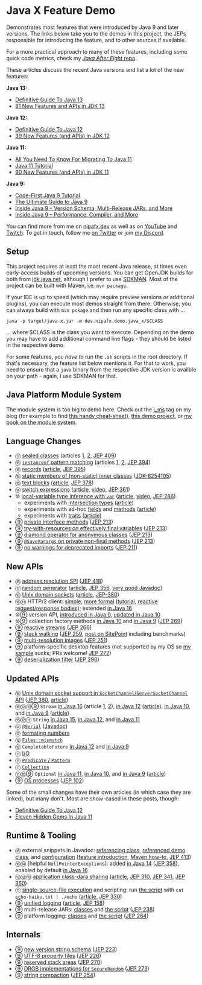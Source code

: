 # Java X Feature Demo

Demonstrates most features that were introduced by Java 9 and later versions.
The links below take you to the demos in this project, the JEPs responsible for introducing the feature, and to other sources if available.

For a more practical approach to many of these features, including some quick code metrics, check my [_Java After Eight_ repo](https://github.com/nipafx/java-after-eight). 

These articles discuss the recent Java versions and list a lot of the new features:

**Java 13:**

* [Definitive Guide To Java 13](https://nipafx.dev/java-13-guide/)
* [81 New Features and APIs in JDK 13](https://www.azul.com/jdk-13-81-new-features-and-apis/)

**Java 12:**

* [Definitive Guide To Java 12](https://nipafx.dev/java-12-guide/)
* [39 New Features (and APIs) in JDK 12](https://www.azul.com/39-new-features-and-apis-in-jdk-12/)

**Java 11:**

* [All You Need To Know For Migrating To Java 11](https://nipafx.dev/java-11-migration-guide/)
* [Java 11 Tutorial](https://winterbe.com/posts/2018/09/24/java-11-tutorial/)
* [90 New Features (and APIs) in JDK 11](https://www.azul.com/90-new-features-and-apis-in-jdk-11/)

**Java 9:**

* [Code-First Java 9 Tutorial](https://nipafx.dev/java-9-tutorial/)
* [The Ultimate Guide to Java 9](https://www.sitepoint.com/ultimate-guide-to-java-9/)
* [Inside Java 9 – Version Schema, Multi-Release JARs, and More](https://www.sitepoint.com/inside-java-9-part-i/)
* [Inside Java 9 – Performance, Compiler, and More](https://www.sitepoint.com/inside-java-9-part-ii/)

You can find more from me on [nipafx.dev](https://nipafx.dev) as well as on [YouTube](https://youtube.com/nipafx) and [Twitch](https://twitch.tv/nipafx).
To get in touch, follow me [on Twitter](https://twitter.com/nipafx) or join [my Discord](https://discord.com/invite/7m9w8Td).

## Setup

This project requires at least the most recent Java release, at times even early-access builds of upcoming versions.
You can get OpenJDK builds for both from [jdk.java.net](http://jdk.java.net), although I prefer to use [SDKMAN](https://sdkman.io/).
Most of the project can be built with Maven, i.e. `mvn package`.

If your IDE is up to speed (which may require preview versions or additional plugins), you can execute most demos straight from there.
Otherwise, you can always build with `mvn pckage` and then run any specific class with ...

```shell
java -p target/java-x.jar -m dev.nipafx.demo.java_x/$CLASS
```

... where $CLASS is the class you want to execute.
Depending on the demo you may have to add additional command line flags - they should be listed in the respective demo.

For some features, you _have to_ run the `.sh` scripts in the root directory.
If that's necessary, the feature list below mentions it.
For that to work, you need to ensure that a `java` binary from the respective JDK version is availble on your path - again, I use SDKMAN for that.

## Java Platform Module System

The module system is too big to demo here.
Check out the [j_ms](https://nipafx.dev/#tags~~j_ms) tag on my blog (for example to find [this handy cheat-sheet](https://nipafx.dev/build-modules/)), [this demo project](https://github.com/nipafx/demo-jpms-monitor), or [my book on the module system](https://www.manning.com/books/the-java-module-system?a_aid=nipa&a_bid=869915cb).

## Language Changes

* ⑰ [sealed classes](src/main/java/dev/nipafx/demo/java17/lang/sealed) (articles [1](https://www.infoq.com/articles/java-sealed-classes/), [2](https://nipafx.dev/java-visitor-pattern-pointless/), [JEP 409](https://openjdk.java.net/jeps/409))
* ⑯ [`instanceof` pattern matching](src/main/java/dev/nipafx/demo/java16/lang/instanceof_) (articles [1](https://nipafx.dev/java-pattern-matching/), [2](https://nipafx.dev/java-type-pattern-matching/), [JEP 394](https://openjdk.java.net/jeps/394))
* ⑯ [records](src/main/java/dev/nipafx/demo/java16/lang/record) ([article](https://nipafx.dev/java-record-semantics/), [JEP 395](https://openjdk.java.net/jeps/395))
* ⑯ [static members of (non-static) inner classes](src/main/java/dev/nipafx/demo/java16/lang/staticinner/OuterClass.java) ([JDK-8254105](https://bugs.openjdk.java.net/browse/JDK-8254105))
* ⑮ [text blocks](src/main/java/dev/nipafx/demo/java15/lang/text_blocks/TextBlocks.java) ([article](https://nipafx.dev/java-13-text-blocks/), [JEP 378](https://openjdk.java.net/jeps/378))
* ⑭ [switch expressions](src/main/java/dev/nipafx/demo/java14/lang/switch_/Switch.java) ([article](https://nipafx.dev/java-13-switch-expressions/), [video](https://www.youtube.com/watch?v=1znHEf3oSNI), [JEP 361](https://openjdk.java.net/jeps/361))
* ⑩ [local-variable type inference with `var`](src/main/java/dev/nipafx/demo/java10/lang/var/VariableTypeInference.java) ([article](https://nipafx.dev/java-10-var-type-inference/), [video](https://www.youtube.com/watch?v=Le1DbpRZdRQ), [JEP 286](http://openjdk.java.net/jeps/286))
	* experiments with [intersection types](src/main/java/dev/nipafx/demo/java10/lang/var/IntersectionTypes.java) ([article](https://nipafx.dev/java-var-intersection-types/))
	* experiments with ad-hoc [fields](src/main/java/dev/nipafx/demo/java10/lang/var/AdHocFields.java) and [methods](src/main/java/dev/nipafx/demo/java10/lang/var/AdHocMethods.java) ([article](https://nipafx.dev/java-var-anonymous-classes-tricks/))
	* experiments with [traits](src/main/java/dev/nipafx/demo/java10/lang/var/Traits.java) ([article](https://nipafx.dev/java-var-traits/))
* ⑨ [private interface methods](src/main/java/dev/nipafx/demo/java9/lang/private_interface_methods/PrivateInterfaceMethods.java) ([JEP 213](http://openjdk.java.net/jeps/213))
* ⑨ [try-with-resources on effectively final variables](src/main/java/dev/nipafx/demo/java9/lang/try_with_resources/TryWithResources.java) ([JEP 213](http://openjdk.java.net/jeps/213))
* ⑨ [diamond operator for anonymous classes](src/main/java/dev/nipafx/demo/java9/lang/diamond_operator/DiamondOperator.java) ([JEP 213](http://openjdk.java.net/jeps/213))
* ⑨ [`@SaveVarargs` on private non-final methods](src/main/java/dev/nipafx/demo/java9/lang/safe_varargs/SafeVarargs.java) ([JEP 213](http://openjdk.java.net/jeps/213))
* ⑨ [no warnings for deprecated imports](src/main/java/dev/nipafx/demo/java9/lang/deprecated_imports/DeprecatedImports.java) ([JEP 211](http://openjdk.java.net/jeps/211))

## New APIs

* ⑱ [address resolution SPI](src/main/java/dev/nipafx/demo/java18/api/ip_resolution) ([JEP 418](http://openjdk.java.net/jeps/418))
* ⑰ [random generator](src/main/java/dev/nipafx/demo/java17/api/random) ([article](https://nipafx.dev/java-random-generator/), [JEP 356](https://openjdk.java.net/jeps/356), [very good Javadoc](https://docs.oracle.com/en/java/javase/17/docs/api/java.base/java/util/random/package-summary.html))
* ⑯ [Unix domain sockets](src/main/java/dev/nipafx/demo/java16/api/unix_sockets) ([article](https://nipafx.dev/java-unix-domain-sockets/), [JEP-380](https://openjdk.java.net/jeps/380))
* ⑯⑪ HTTP/2 client: [simple](src/main/java/dev/nipafx/demo/java11/api/http2/Http2Api.java), [more formal](src/main/java/dev/nipafx/demo/java11/api/http2/formalized) ([tutorial](https://nipafx.dev/java-http-2-api-tutorial/), [reactive request/response bodies](https://nipafx.dev/java-reactive-http-2-requests-responses/)); extended [in Java 16](src/main/java/dev/nipafx/demo/java16/api/http2/Example.java)
* ⑩⑨ version API, [introduced in Java 9](src/main/java/dev/nipafx/demo/java9/api/version/VersionApi.java),
  [updated in Java 10](src/main/java/dev/nipafx/demo/java10/api/version/VersionApi.java)
* ⑩⑨ collection factory methods [in Java 10](src/main/java/dev/nipafx/demo/java10/api/collection_factory_methods/CopyOf.java) and [in Java 9](src/main/java/dev/nipafx/demo/java9/api/collection_factory_methods) ([JEP 269](http://openjdk.java.net/jeps/269))
* ⑨ [reactive streams](src/main/java/dev/nipafx/demo/java9/api/reactive_streams) ([JEP 266](http://openjdk.java.net/jeps/266))
* ⑨ [stack walking](src/main/java/dev/nipafx/demo/java9/api/stack_walking/StackWalking.java) ([JEP 259](http://openjdk.java.net/jeps/259), [post on SitePoint](https://www.sitepoint.com/deep-dive-into-java-9s-stack-walking-api/) including benchmarks)
* ⑨ [multi-resolution images](src/main/java/dev/nipafx/demo/java9/api/multi_resolution_images/Images.java) ([JEP 251](http://openjdk.java.net/jeps/251))
* ⑨ platform-specific desktop features (not supported by my OS so [my sample](src/main/java/dev/nipafx/demo/java9/api/desktop/DesktopFeatures.java) sucks; PRs welcome! [JEP 272](http://openjdk.java.net/jeps/272))
* ⑨ [deserialization filter](src/main/java/dev/nipafx/demo/java9/api/deserialization_filter) ([JEP 290](http://openjdk.java.net/jeps/290))

## Updated APIs

* ⑯ [Unix domain socket support in `SocketChannel`/`ServerSocketChannel` API](src/main/java/dev/nipafx/demo/java16/api/unix_sockets) ([JEP 380](https://openjdk.java.net/jeps/380), [article](https://nipafx.dev/java-unix-domain-sockets/))
* ⑯⑫⑩⑨ `Stream` [in Java 16](src/main/java/dev/nipafx/demo/java16/api/stream) (article [1](https://nipafx.dev/java-16-stream-mapmulti), [2](https://nipafx.dev/java-16-stream-mapmulti-group)),
  [in Java 12](src/main/java/dev/nipafx/demo/java12/api/stream/TeeingCollector.java) ([article](https://nipafx.dev/java-12-teeing-collector/)),
  [in Java 10](src/main/java/dev/nipafx/demo/java10/api/stream/CollectToUnmodifiable.java),
  and [in Java 9](src/main/java/dev/nipafx/demo/java9/api/stream) ([article](https://nipafx.dev/java-9-stream/))
* ⑮⑫⑪ `String` [in Java 15](src/main/java/dev/nipafx/demo/java15/api/string/FormatString.java),
  [in Java 12](src/main/java/dev/nipafx/demo/java12/api/string),
  and [in Java 11](src/main/java/dev/nipafx/demo/java11/api/string)
* ⑭ [`@Serial`](src/main/java/dev/nipafx/demo/java14/lang/serial/SerialAnnotation.java) ([Javadoc](https://docs.oracle.com/en/java/javase/14/docs/api/java.base/java/io/Serial.html))
* ⑫ [formating numbers](src/main/java/dev/nipafx/demo/java12/api/format/CompactFormat.java)
* ⑫ [`Files::mismatch`](src/main/java/dev/nipafx/demo/java12/api/files/FilesMismatch.java)
* ⑫ `CompletableFuture` [in Java 12](src/main/java/dev/nipafx/demo/java12/api/future/Recovery.java) and [in Java 9](src/main/java/dev/nipafx/demo/java9/api/future/CompletableAdditions.java)
* ⑪ [I/O](src/main/java/dev/nipafx/demo/java11/api/io)
* ⑪ [`Predicate` / `Pattern`](src/main/java/dev/nipafx/demo/java11/api/predicate)
* ⑪ [`Collection`](src/main/java/dev/nipafx/demo/java11/api/collection/ToArray.java)
* ⑪⑩⑨ `Optional` [in Java 11](src/main/java/dev/nipafx/demo/java11/api/optional/IsEmpty.java), [in Java 10](src/main/java/dev/nipafx/demo/java10/api/optional/OrElseThrow.java),
  and [in Java 9](src/main/java/dev/nipafx/demo/java9/api/optional/Or.java) ([article](https://nipafx.dev/java-9-optional/))
* ⑨ [OS processes](src/main/java/dev/nipafx/demo/java9/api/processes) ([JEP 102](http://openjdk.java.net/jeps/102))

Some of the small changes have their own articles (in which case they are linked), but many don't.
Most are show-cased in these posts, though:

* [Definitive Guide To Java 12](https://nipafx.dev/java-12-guide/)
* [Eleven Hidden Gems In Java 11](https://nipafx.dev/java-11-gems/)

## Runtime & Tooling

* ⑱ external snippets in Javadoc: [referencing class](src/main/java/dev/nipafx/demo/java18/javadoc/SnippetDocs.java), [referenced demo class](src/demo/java/SnippetDocsDemo.java), and [configuration](pom.xml) ([feature introduction](https://nipafx.dev/inside-java-newscast-20/), [Maven how-to](https://nipafx.dev/javadoc-snippets-maven/), [JEP 413](http://openjdk.java.net/jeps/413))
* ⑯⑭ [helpful `NullPointerException`s]:
  added [in Java 14](src/main/java/dev/nipafx/demo/java14/runtime/npe/ShowNpeDetails.java) ([JEP 358](https://openjdk.java.net/jeps/358)),
  enabled by default [in Java 16](src/main/java/dev/nipafx/demo/java16/runtime/npe/ShowNpeDetailsByDefault.java)
* ⑬⑫⑩ [application class-dara sharing](app-cds.sh) ([article](https://nipafx.dev/java-application-class-data-sharing/), [JEP 310](http://openjdk.java.net/jeps/310), [JEP 341](http://openjdk.java.net/jeps/341), [JEP 350](http://openjdk.java.net/jeps/350))
* ⑪ [single-source-file execution](src/main/java/dev/nipafx/demo/java11/runtime/script) and scripting: run [the script](echo) with `cat echo-haiku.txt | ./echo` ([article](https://nipafx.dev/scripting-java-shebang/), [JEP 330](https://openjdk.java.net/jeps/330))
* ⑨ [unified logging](unified-logging.sh) ([article](https://nipafx.dev/java-unified-logging-xlog/), [JEP 158](http://openjdk.java.net/jeps/158))
* ⑨ multi-release JARs: [classes](src/main/java/dev/nipafx/demo/java9/runtime/multi_release) and [the script](multi-release.sh) ([JEP 238](http://openjdk.java.net/jeps/238))
* ⑨ platform logging: [classes](src/platform_logging/java/dev/nipafx/demo/java9/api/platform_logging) and [the script](platform-logging.sh) ([JEP 264](http://openjdk.java.net/jeps/264))

## Internals

* ⑨ [new version string schema](src/main/java/dev/nipafx/demo/java9/runtime/version/VersionSchema.java) ([JEP 223](http://openjdk.java.net/jeps/223))
* ⑨ [UTF-8 property files](src/main/java/dev/nipafx/demo/java9/runtime/resources/ResourceFileEncoding.java) ([JEP 226](http://openjdk.java.net/jeps/226))
* ⑨ [reserved stack areas](src/main/java/dev/nipafx/demo/java9/runtime/stack/ReservingStackAreas.java) ([JEP 270](http://openjdk.java.net/jeps/270))
* ⑨ [DRGB implementations for `SecureRandom`](src/main/java/dev/nipafx/demo/java9/runtime/security/Drbg.java) ([JEP 273](http://openjdk.java.net/jeps/273))
* ⑨ [string compaction](src/main/java/dev/nipafx/demo/java9/runtime/string) ([JEP 254](http://openjdk.java.net/jeps/254))
